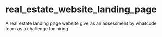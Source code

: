 # real_estate_website_landing_page
A real estate landing page website give as an assessment by whatcode team as a challenge for hiring
